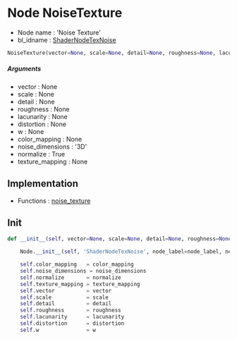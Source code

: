 # Node NoiseTexture

- Node name : 'Noise Texture'
- bl_idname : [ShaderNodeTexNoise](https://docs.blender.org/api/current/bpy.types.ShaderNodeTexNoise.html)


``` python
NoiseTexture(vector=None, scale=None, detail=None, roughness=None, lacunarity=None, distortion=None, w=None, color_mapping=None, noise_dimensions='3D', normalize=True, texture_mapping=None, node_label=None, node_color=None)
```
##### Arguments

- vector : None
- scale : None
- detail : None
- roughness : None
- lacunarity : None
- distortion : None
- w : None
- color_mapping : None
- noise_dimensions : '3D'
- normalize : True
- texture_mapping : None

## Implementation

- Functions : [noise_texture](/docs/Shader/ShaderTree.md#noise_texture)

## Init

``` python
def __init__(self, vector=None, scale=None, detail=None, roughness=None, lacunarity=None, distortion=None, w=None, color_mapping=None, noise_dimensions='3D', normalize=True, texture_mapping=None, node_label=None, node_color=None):

    Node.__init__(self, 'ShaderNodeTexNoise', node_label=node_label, node_color=node_color)

    self.color_mapping   = color_mapping
    self.noise_dimensions = noise_dimensions
    self.normalize       = normalize
    self.texture_mapping = texture_mapping
    self.vector          = vector
    self.scale           = scale
    self.detail          = detail
    self.roughness       = roughness
    self.lacunarity      = lacunarity
    self.distortion      = distortion
    self.w               = w
```
